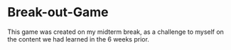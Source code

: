 # Break-out-Game
This game was created on my midterm break, as a challenge to myself on the content we had learned in the 6 weeks prior.
